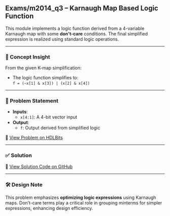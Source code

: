 ## Exams/m2014_q3 – Karnaugh Map Based Logic Function

This module implements a logic function derived from a 4-variable Karnaugh map with some **don't-care** conditions. The final simplified expression is realized using standard logic operations.

---

### 🧠 Concept Insight  
From the given K-map simplification:
- The logic function simplifies to:  
  `f = (~x[1] & x[3]) | (x[2] & x[4])`

---

### 📘 Problem Statement  
- **Inputs**:  
  - `x[4:1]`: A 4-bit vector input  
- **Output**:  
  - `f`: Output derived from simplified logic  

🔗 [View Problem on HDLBits](https://hdlbits.01xz.net/wiki/Exams/m2014_q3)

---

### ✅ Solution  
📄 [View Solution Code on GitHub](https://github.com/EswarAdithya011/HDLBits/blob/main/Problem%20Sets/3.%20Circuits/Combinational%20logic/3.4%20karnaugh%20Map%20to%20circuit/Karnaugh%20Map(1)/m2014_q3.v)

---

### 🛠 Design Note  
This problem emphasizes **optimizing logic expressions** using Karnaugh maps. Don’t-care terms play a critical role in grouping minterms for simpler expressions, enhancing design efficiency.
